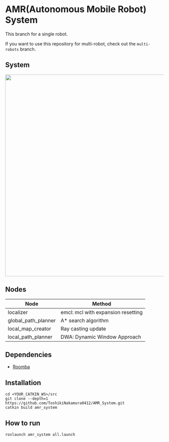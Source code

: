 # AMR(Autonomous Mobile Robot) System

This branch for a single robot.

If you want to use this repository for multi-robot, check out the `multi-robots` branch.

## System
<p align="center">
  <img src="https://user-images.githubusercontent.com/82020865/186935476-fbb8fae4-c243-412c-a0be-0c5dd2163d71.png" width="640px"/>
</p>

## Nodes
| Node | Method |
| ------ | ------|
| localizer | emcl: mcl with expansion resetting |
| global_path_planner | A* search algorithm |
| local_map_creator | Ray casting update |
| local_path_planner | DWA: Dynamic Window Approach |

## Dependencies
- [Roomba](https://github.com/amslabtech/Roomba)

## Installation
```
cd <YOUR_CATKIN_WS>/src
git clone --depth=1 https://github.com/ToshikiNakamura0412/AMR_System.git
catkin build amr_system
```

## How to run
```
roslaunch amr_system all.launch
```
